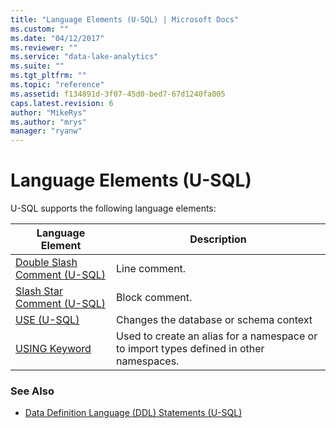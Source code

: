 ```yaml
---
title: "Language Elements (U-SQL) | Microsoft Docs"
ms.custom: ""
ms.date: "04/12/2017"
ms.reviewer: ""
ms.service: "data-lake-analytics"
ms.suite: ""
ms.tgt_pltfrm: ""
ms.topic: "reference"
ms.assetid: f134891d-3f07-45d0-bed7-67d1240fa005
caps.latest.revision: 6
author: "MikeRys"
ms.author: "mrys"
manager: "ryanw"
---
```

# Language Elements (U-SQL)
U-SQL supports the following language elements:

|Language Element|Description|
|------|--|
|[Double Slash Comment (U-SQL)](double-slash-comment-u-sql.md)|Line comment.|
|[Slash Star Comment (U-SQL)](slash-star-comment-u-sql.md)|Block comment.|
|[USE (U-SQL)](u-sql-metadata-object-naming-and-name-contexts.md)|Changes the database or schema context|
|[USING Keyword](using-keyword.md)|Used to create an alias for a namespace or to import types defined in other namespaces.|


### See Also
* [Data Definition Language (DDL) Statements (U-SQL)](data-definition-language-ddl-statements-u-sql.md)